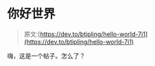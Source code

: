# 你好世界

> 原文:[https://dev.to/btipling/hello-world-7i1](https://dev.to/btipling/hello-world-7i1)

嗨，这是一个帖子。怎么了？